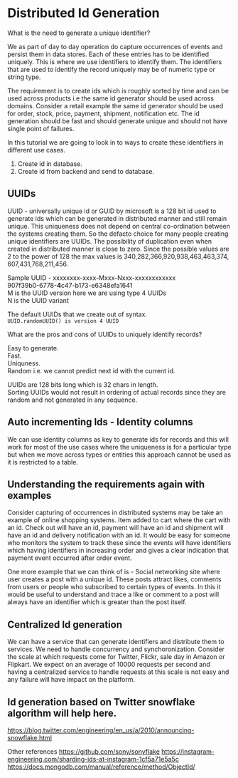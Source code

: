 # Distributed Id Generation

What is the need to generate a unique identifier?  

We as part of day to day operation do capture occurrences of events and persist them in data stores. Each of these entries has to be identified uniquely. This is where we use identifiers to identify them. The identifiers that are used to identify the record uniquely may be of numeric type or string type. 

The requirement is to create ids which is roughly sorted by time and can be used across products i.e the same id generator should be used across domains.  Consider a retail example the same id generator should be used for order, stock, price, payment, shipment, notification etc. The id generation should be fast and should generate unique and should not have single point of failures.

In this tutorial we are going to look in to ways to create these identifiers in different use cases.

1. Create id in database.  
2. Create id from backend and send to database.  

## UUIDs

UUID - universally unique id or GUID by microsoft is a 128 bit id used to generate ids which can be generated in distributed manner and still remain unique. This uniqueness does not depend on central co-ordination between the systems creating them. So the defacto choice for many people creating unique identifiers are UUIDs. The possibility of duplication even when created in distributed manner is close to zero. Since the possible values are 2 to the power of 128 the max values is 340,​282,​366,​920,​938,​463,​463,​374,​607,​431,​768,​211,​456.  

Sample UUID - xxxxxxxx-xxxx-Mxxx-Nxxx-xxxxxxxxxxxx  
              907f39b0-6778-**4**c47-b173-e6348efa1641  
              M is the UUID version here we are using type 4 UUIDs  
              N is the UUID variant  
              
The default UUIDs that we create out of syntax.   
    ```
    UUID.randomUUID() is version 4 UUID
    ```
    
What are the pros and cons of UUIDs to uniquely identify records?

Easy to generate.  
Fast.   
Uniquness.  
Random i.e. we cannot predict next id with the current id.  

UUIDs are 128 bits long which is 32 chars in length.  
Sorting UUIDs would not result in ordering of actual records since they are random and not generated in any sequence.  

## Auto incrementing Ids - Identity columns

We can use identity columns as key to generate ids for records and this will work for most of the use cases where the uniqueness is for a particular type but when we move across types or entities this approach cannot be used as it is restricted to a table. 

## Understanding the requirements again with examples

Consider capturing of occurrences in distributed systems may be take an example of online shopping systems. Item added to cart where the cart with an id. Check out will have an id, payment will have an id and shipment will have an id and delivery notification with an id. It would be easy for someone who monitors the system to track these since the events will have identifiers which having identifiers in increasing order and gives a clear indication that payment event occurred after order event.  

One more example that we can think of is - Social networking site where user creates a post with a unique id. These posts attract likes, comments from users or people who subscribed to certain types of events. In this it would be useful to understand and trace a like or comment to a post will always have an identifier which is greater than the post itself.  

## Centralized Id generation 

We can have a service that can generate identifiers and distribute them to services. We need to handle concurrency and synchoronization. Consider the scale at which requests come for Twitter, Flickr, sale day in Amazon or Flipkart. We expect on an average of 10000 requests per second and having a centralized service to handle requests at this scale is not easy and any failure will have impact on the platform.

## Id generation based on Twitter snowflake algorithm will help here.

https://blog.twitter.com/engineering/en_us/a/2010/announcing-snowflake.html 

Other references
https://github.com/sony/sonyflake 
https://instagram-engineering.com/sharding-ids-at-instagram-1cf5a71e5a5c  
https://docs.mongodb.com/manual/reference/method/ObjectId/  

